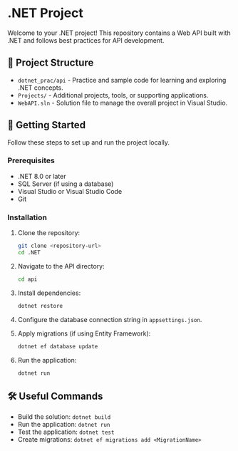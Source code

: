 # .NET Project

Welcome to your .NET project! This repository contains a Web API built with .NET and follows best practices for API development.

## 📁 Project Structure

- `dotnet_prac/api` - Practice and sample code for learning and exploring .NET concepts.
- `Projects/` - Additional projects, tools, or supporting applications.
- `WebAPI.sln` - Solution file to manage the overall project in Visual Studio.

## 🚀 Getting Started

Follow these steps to set up and run the project locally.

### Prerequisites
- .NET 8.0 or later
- SQL Server (if using a database)
- Visual Studio or Visual Studio Code
- Git

### Installation

1. Clone the repository:
    ```bash
    git clone <repository-url>
    cd .NET
    ```

2. Navigate to the API directory:
    ```bash
    cd api
    ```

3. Install dependencies:
    ```bash
    dotnet restore
    ```

4. Configure the database connection string in `appsettings.json`.

5. Apply migrations (if using Entity Framework):
    ```bash
    dotnet ef database update
    ```

6. Run the application:
    ```bash
    dotnet run
    ```

## 🛠️ Useful Commands

- Build the solution: `dotnet build`
- Run the application: `dotnet run`
- Test the application: `dotnet test`
- Create migrations: `dotnet ef migrations add <MigrationName>`



